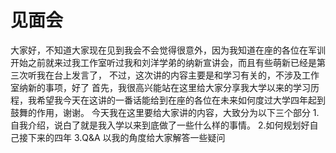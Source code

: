 # 见面会

大家好，不知道大家现在见到我会不会觉得很意外，因为我知道在座的各位在军训开始之前就来过我工作室听过我和刘洋学弟的纳新宣讲会，而且有些萌新已经是第三次听我在台上发言了，
不过，这次讲的内容主要是和学习有关的，不涉及工作室纳新的事项，好了
首先，我很高兴能站在这里给大家分享我大学以来的学习历程，我希望我今天在这讲的一番话能给到在座的各位在未来如何度过大学四年起到鼓舞的作用，谢谢。
今天我在这里要给大家讲的内容，大致分为以下三个部分
1.自我介绍，说白了就是我入学以来到底做了一些什么样的事情。
2.如何规划好自己接下来的四年
3.Q&A 以我的角度给大家解答一些疑问
